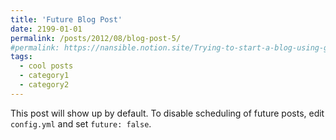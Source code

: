 ```yaml
---
title: 'Future Blog Post'
date: 2199-01-01
permalink: /posts/2012/08/blog-post-5/
#permalink: https://nansible.notion.site/Trying-to-start-a-blog-using-github-and-Notion-6b76f38a79c04d80b388110a9551fde3?pvs=4
tags:
  - cool posts
  - category1
  - category2
---
```




This post will show up by default. To disable scheduling of future posts, edit `config.yml` and set `future: false`. 
